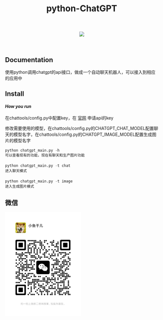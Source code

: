 # <p align="center">python-ChatGPT</p>

<br>
<p align="center">
    <a href="#"><img src="https://img.shields.io/badge/python-3.7-green.svg"></a>
</p>
<br />

## Documentation

<p> 使用python调用chatgpt的api接口，做成一个自动聊天机器人，可以接入到相应的应用中 </p>


## Install
#### *How you run*

在chattools/config.py中配置key，在 [官网](https://platform.openai.com/account/api-keys) 申请api的key

修改需要使用的模型，在chattools/config.py的CHATGPT_CHAT_MODEL配置聊天的模型名字，在chattools/config.py的CHATGPT_IMAGE_MODEL配置生成图片的模型名字


```python
python chatgpt_main.py -h
可以查看现有的功能，现在有聊天和生产图片功能

python chatgpt_main.py -t chat
进入聊天模式

python chatgpt_main.py -t image
进入生成图片模式

```

## 微信
<img src="img/wx.png" width="249"/>
